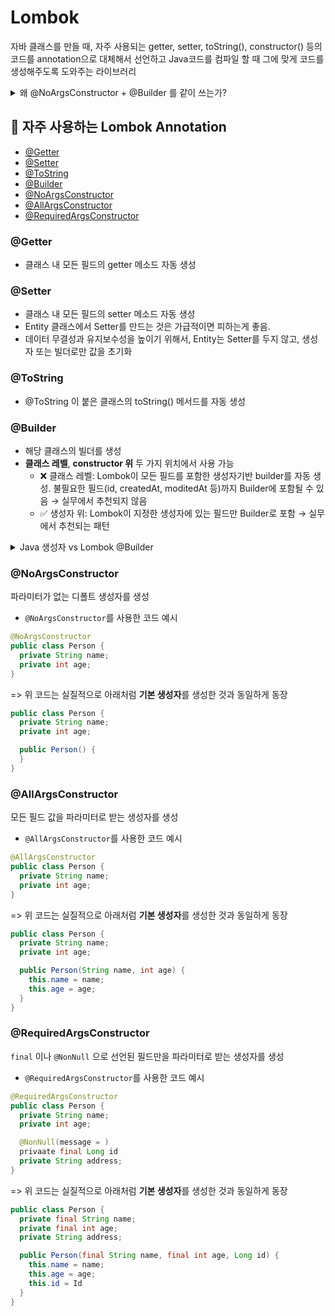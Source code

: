 
# Lombok
자바 클래스를 만들 때, 자주 사용되는 getter, setter, toString(), constructor() 등의 코드를 annotation으로 대체해서 선언하고 Java코드를 컴파일 할 때 그에 맞게 코드를 생성해주도록 도와주는 라이브러리

<details>
<summary>왜 @NoArgsConstructor + @Builder 를 같이 쓰는가?</summary>

#### 1. JPA Entity 특성
- JPA는 리플렉션(Reflection) 으로 객체를 생성할 때 파라미터 없는 기본 생성자(no-args constructor) 가 반드시 필요
- 그래서, `@NoArgsConstructor`(또는 protected User(){})를 넣어줘야 Hibernate가 정상적으로 객체를 만들 수 있음

#### 2. @Builder 용도
- @Builder는 객체를 생성할 때 가독성과 선택적 파라미터를 주기 위해 사용하는 도구

<br/>

🚨 주의할 점
- `@AllArgsConstructor` + `@Builder`를 클래스 상단에 같이 쓰면 JPA에 필요 없는 생성자가 생겨서 혼동될 수 있으니, 보통은 @Builder만 지정된 생성자에 붙임
- `@NoArgsConstructor(access = AccessLevel.PROTECTED)` 처럼 접근 제한자를 줘서 엔티티 무분별 생성 방지하는 게 권장

👉 즉, **JPA**가 내부적으로는 **@NoArgsConstructor** 를 쓰고, **개발자**가 직접 객체를 만들 때는 **@Builder**를 사용
</details> 

## 📌 자주 사용하는 Lombok Annotation
- [@Getter](#getter)
- [@Setter](#setter)
- [@ToString](#tostring)
- [@Builder](#builder)
- [@NoArgsConstructor](#noargsconstructor)
- [@AllArgsConstructor](#allargsconstructor)
- [@RequiredArgsConstructor](#requiredargsconstructor)

### @Getter
- 클래스 내 모든 필드의 getter 메소드 자동 생성

### @Setter
- 클래스 내 모든 필드의 setter 메소드 자동 생성
- Entity 클래스에서 Setter를 만드는 것은 가급적이면 피하는게 좋음.
- 데이터 무결성과 유지보수성을 높이기 위해서, Entity는 Setter를 두지 않고, 생성자 또는 빌더로만 값을 초기화

### @ToString
- @ToString 이 붙은 클래스의 toString() 메서드를 자동 생성

### @Builder
- 해당 클래스의 빌더를 생성
- **클래스 레벨**, **constructor 위** 두 가지 위치에서 사용 가능
  - ❌ 클래스 레벨: Lombok이 모든 필드를 포함한 생성자기반 builder를 자동 생성. 불필요한 필드(id, createdAt, moditedAt 등)까지 Builder에 포함될 수 있음 → 실무에서 추천되지 않음
  - ✅ 생성자 위: Lombok이 지정한 생성자에 있는 필드만 Builder로 포함 → 실무에서 추천되는 패턴

<details>
<summary>Java 생성자 vs Lombok @Builder</summary>


| 구분 | Java 생성자 | Lombok @Builder |
|------|-------------|-----------------|
| **코드 작성량** | 필드가 많을수록 생성자 파라미터가 길어지고 가독성이 떨어짐 | 빌더 패턴을 자동으로 생성해주므로 코드 간결 |
| **가독성** | 생성자 호출 시 인자의 의미를 파악하기 어려움 | 필드명을 직접 지정하므로 가독성 높음 |
| **유연성** | 매개변수 순서 고정, 선택적 파라미터 사용 어려움 | 원하는 필드만 선택적으로 설정 가능 |
| **불변성(Immutable)** | final 필드 초기화는 가능하나, 선택적 필드 처리 어려움 | 빌더 패턴을 통해 불변 객체 설계 용이 |
| **유지보수성** | 필드가 변경되면 생성자도 수정 필요 | Lombok이 자동으로 빌더 코드 생성 |
| **런타임 안정성** | 인자 순서 실수 시 컴파일 단계에서 오류 안 잡힘 | 빌더는 필드명으로 지정 → 실수 가능성 줄어듦 |

#### 코드 예제

- Java constuctor
  ```java
  // Entity 생성
  public class User {
    private String name;
    private int age;
    private String city;

    public User(String name, int age, String city) {
      this.name = name;
      this.age = age;
      this.city = city;
    }
  }
  ```
  ```java
  // 사용
  public static void main(String[] args) {
    User user = new User("John", 20, "Seoul");
  }
  ```

- Lombok @Builder 
  ```java
  // Entity 생성
  import lombok.Builder;
  import lombok.ToString;

  @Builder
  @ToString
  public class User {
    private String name;
    private int age;
    private String city;
  }
  ```
  ```java
  //
  public static void main(String[] args) {
    User user = User.builder()
                    .name("John")
                    .age(20)
                    .city("Seoul")
                    .build();

    System.out.println(user);
  }
  ```
</details>

### @NoArgsConstructor
파라미터가 없는 디폴트 생성자를 생성

- `@NoArgsConstructor`를 사용한 코드 예시
```java
@NoArgsConstructor
public class Person {
  private String name;
  private int age;
}
```

=> 위 코드는 실질적으로 아래처럼 **기본 생성자**를 생성한 것과 동일하게 동장
```java
public class Person {
  private String name;
  private int age;

  public Person() {
  }
}
```

### @AllArgsConstructor
모든 필드 값을 파라미터로 받는 생성자를 생성

- `@AllArgsConstructor`를 사용한 코드 예시
```java
@AllArgsConstructor
public class Person {
  private String name;
  private int age;
}
```

=> 위 코드는 실질적으로 아래처럼 **기본 생성자**를 생성한 것과 동일하게 동장
```java
public class Person {
  private String name;
  private int age;

  public Person(String name, int age) {
    this.name = name;
    this.age = age;
  }
}
```

### @RequiredArgsConstructor
`final` 이나 `@NonNull` 으로 선언된 필드만을 파라미터로 받는 생성자를 생성

- `@RequiredArgsConstructor`를 사용한 코드 예시
```java
@RequiredArgsConstructor
public class Person {
  private String name;
  private int age;

  @NonNull(message = )
  privaate final Long id
  private String address;
}
```

=> 위 코드는 실질적으로 아래처럼 **기본 생성자**를 생성한 것과 동일하게 동장
```java
public class Person {
  private final String name;
  private final int age;
  private String address;

  public Person(final String name, final int age, Long id) {
    this.name = name;
    this.age = age;
    this.id = Id
  }
}
```